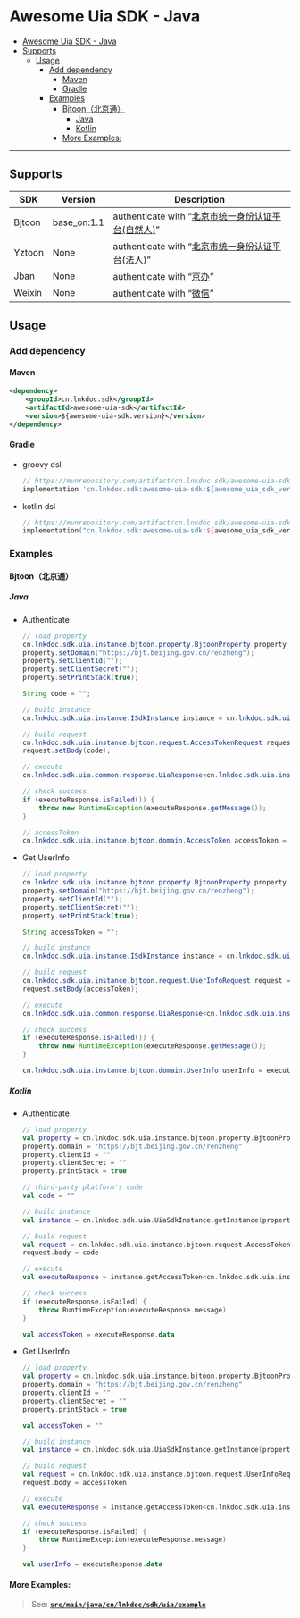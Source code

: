 # Awesome Uia SDK - Java
<!-- TOC -->
* [Awesome Uia SDK - Java](#awesome-uia-sdk---java)
* [Supports](#supports)
  * [Usage](#usage)
    * [Add dependency](#add-dependency)
      * [Maven](#maven)
      * [Gradle](#gradle)
    * [Examples](#examples)
      * [Bjtoon（北京通）](#bjtoon北京通)
        * [Java](#java)
        * [Kotlin](#kotlin)
      * [More Examples:](#more-examples-)
<!-- TOC -->

---

## Supports

| SDK    | Version     | Description                                                                                                         |
|--------|-------------|---------------------------------------------------------------------------------------------------------------------|
| Bjtoon | base_on:1.1 | authenticate with “[北京市统一身份认证平台(自然人)](http://www.beijing.gov.cn/)”                                          |
| Yztoon | None        | authenticate with “[北京市统一身份认证平台(法人)](https://yzt.beijing.gov.cn/)”                                           |
| Jban   | None        | authenticate with “[京办](https://jzb.beijing.gov.cn/home/)”                                                          |
| Weixin | None        | authenticate with “[微信](https://developers.weixin.qq.com/doc/oplatform/Website_App/WeChat_Login/Wechat_Login.html)” |



## Usage
### Add dependency
#### Maven
```xml
<dependency>
    <groupId>cn.lnkdoc.sdk</groupId>
    <artifactId>awesome-uia-sdk</artifactId>
    <version>${awesome-uia-sdk.version}</version>
</dependency>
```
#### Gradle
- groovy dsl
  ```build.gradle
  // https://mvnrepository.com/artifact/cn.lnkdoc.sdk/awesome-uia-sdk
  implementation 'cn.lnkdoc.sdk:awesome-uia-sdk:${awesome_uia_sdk_version}'
  ```

- kotlin dsl
  ```kts
  // https://mvnrepository.com/artifact/cn.lnkdoc.sdk/awesome-uia-sdk
  implementation("cn.lnkdoc.sdk:awesome-uia-sdk:${awesome_uia_sdk_version}")
  ```

### Examples
#### Bjtoon（北京通）
##### Java
- Authenticate
  ```java
  // load property
  cn.lnkdoc.sdk.uia.instance.bjtoon.property.BjtoonProperty property = new cn.lnkdoc.sdk.uia.instance.bjtoon.property.BjtoonProperty();
  property.setDomain("https://bjt.beijing.gov.cn/renzheng");
  property.setClientId("");
  property.setClientSecret("");
  property.setPrintStack(true);
  
  String code = "";
  
  // build instance
  cn.lnkdoc.sdk.uia.instance.ISdkInstance instance = cn.lnkdoc.sdk.uia.UiaSdkInstance.getInstance(property);
  
  // build request
  cn.lnkdoc.sdk.uia.instance.bjtoon.request.AccessTokenRequest request = new cn.lnkdoc.sdk.uia.instance.bjtoon.request.AccessTokenRequest();
  request.setBody(code);
  
  // execute
  cn.lnkdoc.sdk.uia.common.response.UiaResponse<cn.lnkdoc.sdk.uia.instance.bjtoon.domain.AccessToken> executeResponse = instance.getAccessToken(request);
  
  // check success
  if (executeResponse.isFailed()) {
      throw new RuntimeException(executeResponse.getMessage());
  }
  
  // accessToken
  cn.lnkdoc.sdk.uia.instance.bjtoon.domain.AccessToken accessToken = executeResponse.getData();
  ```

- Get UserInfo
  ```java
  // load property
  cn.lnkdoc.sdk.uia.instance.bjtoon.property.BjtoonProperty property = new cn.lnkdoc.sdk.uia.instance.bjtoon.property.BjtoonProperty();
  property.setDomain("https://bjt.beijing.gov.cn/renzheng");
  property.setClientId("");
  property.setClientSecret("");
  property.setPrintStack(true);
  
  String accessToken = "";
  
  // build instance
  cn.lnkdoc.sdk.uia.instance.ISdkInstance instance = cn.lnkdoc.sdk.uia.UiaSdkInstance.getInstance(property);
  
  // build request
  cn.lnkdoc.sdk.uia.instance.bjtoon.request.UserInfoRequest request = new cn.lnkdoc.sdk.uia.instance.bjtoon.request.UserInfoRequest();
  request.setBody(accessToken);
  
  // execute
  cn.lnkdoc.sdk.uia.common.response.UiaResponse<cn.lnkdoc.sdk.uia.instance.bjtoon.domain.UserInfo> executeResponse = instance.getUserInfo(request);
  
  // check success
  if (executeResponse.isFailed()) {
      throw new RuntimeException(executeResponse.getMessage());
  }
  
  cn.lnkdoc.sdk.uia.instance.bjtoon.domain.UserInfo userInfo = executeResponse.getData();
  ```
##### Kotlin
- Authenticate
  ```kotlin
  // load property
  val property = cn.lnkdoc.sdk.uia.instance.bjtoon.property.BjtoonProperty()
  property.domain = "https://bjt.beijing.gov.cn/renzheng"
  property.clientId = ""
  property.clientSecret = ""
  property.printStack = true

  // third-party platform's code
  val code = ""

  // build instance
  val instance = cn.lnkdoc.sdk.uia.UiaSdkInstance.getInstance(property)

  // build request
  val request = cn.lnkdoc.sdk.uia.instance.bjtoon.request.AccessTokenRequest()
  request.body = code

  // execute
  val executeResponse = instance.getAccessToken<cn.lnkdoc.sdk.uia.instance.bjtoon.domain.AccessToken, cn.lnkdoc.sdk.uia.instance.bjtoon.request.AccessTokenRequest>(request)

  // check success
  if (executeResponse.isFailed) {
      throw RuntimeException(executeResponse.message)
  }

  val accessToken = executeResponse.data
  ```
- Get UserInfo
  ```kotlin
  // load property
  val property = cn.lnkdoc.sdk.uia.instance.bjtoon.property.BjtoonProperty()
  property.domain = "https://bjt.beijing.gov.cn/renzheng"
  property.clientId = ""
  property.clientSecret = ""
  property.printStack = true

  val accessToken = ""

  // build instance
  val instance = cn.lnkdoc.sdk.uia.UiaSdkInstance.getInstance(property)

  // build request
  val request = cn.lnkdoc.sdk.uia.instance.bjtoon.request.UserInfoRequest()
  request.body = accessToken

  // execute
  val executeResponse = instance.getAccessToken<cn.lnkdoc.sdk.uia.instance.bjtoon.domain.UserInfo, cn.lnkdoc.sdk.uia.instance.bjtoon.request.UserInfoRequest>(request)

  // check success
  if (executeResponse.isFailed) {
      throw RuntimeException(executeResponse.message)
  }
  
  val userInfo = executeResponse.data
  ```

#### More Examples: 
> See: [**`src/main/java/cn/lnkdoc/sdk/uia/example`**](https://github.com/langkye/awesome-uia-sdk/tree/master/src/main/java/cn/lnkdoc/sdk/uia/example/)